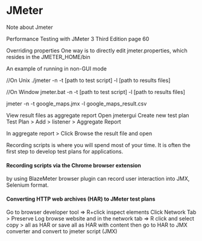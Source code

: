 # JMeter
Note about Jmeter 


Performance Testing with JMeter 3 Third Edition
page 60

Overriding properties
One way is to
directly edit jmeter.properties, which resides in the JMETER_HOME/bin


An	example	of	running	in	non-GUI	mode

//On Unix
./jmeter	-n	-t	[path	to	test	script]	-l	[path	to	results	files]

//On Window
jmeter.bat	-n	-t	[path	to	test	script]	-l	[path	to	results	files]


jmeter -n -t google_maps.jmx -l google_maps_result.csv


View result files as aggregate report 
Open jmetergui
Create new test plan 
Test Plan > Add > listener > Aggregate Report

In aggregate report > Click Browse the result file and open


Recording	scripts	is	where	you	will	spend	most	of	your	time.	It	is	often	the	first	step	to
develop	test	plans	for	applications.	

<h4>Recording	scripts	via	the	Chrome	browser extension </h4>
by using BlazeMeter browser plugin can record user interaction into JMX, Selenium format.

<h4>Converting	HTTP	web	archives	(HAR)	to JMeter	test	plans </h4>
Go to browser developer tool => R+click inspect elements
Click Network Tab > Preserve Log
browse website
and in the network tab => R click and select copy > all as HAR or save all as HAR with content
then go to HAR to JMX converter and convert to jmeter script (JMX)
